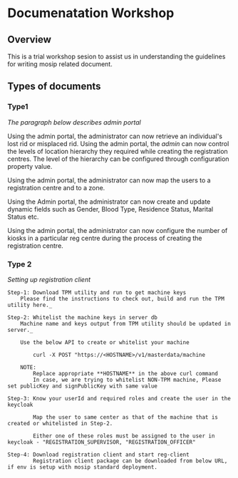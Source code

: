 # Documenatation Workshop 

## Overview
This is a trial workshop sesion to assist us in understanding the guidelines for writing mosip related document.

## Types of documents

### Type1

_The paragraph below describes admin portal_

Using the admin portal, the administrator can now retrieve an individual's lost rid or misplaced rid. Using the admin portal, the *admin* can now control the levels of location hierarchy they required while creating the registration centres. The level of the hierarchy can be configured through configuration property value.  

Using the admin portal, the administrator can now map the users to a registration centre and to a zone.  
  
Using the Admin portal, the administrator can now create and update dynamic fields such as Gender, Blood Type, Residence Status, Marital Status etc.  
  
Using the admin portal, the administrator can now configure the number of kiosks in a particular reg centre during the process of creating the registration centre.  

### Type 2 

_Setting up registration client_

    Step-1: Download TPM utility and run to get machine keys
        Please find the instructions to check out, build and run the TPM utility here._

    Step-2: Whitelist the machine keys in server db
        Machine name and keys output from TPM utility should be updated in server._

        Use the below API to create or whitelist your machine  

```
        curl -X POST "https://<HOSTNAME>/v1/masterdata/machine
```

        NOTE:   
            Replace appropriate **HOSTNAME** in the above curl command  
            In case, we are trying to whitelist NON-TPM machine, Please set publicKey and signPublicKey with same value 

    Step-3: Know your userId and required roles and create the user in the keycloak  

            Map the user to same center as that of the machine that is created or whitelisted in Step-2.

            Either one of these roles must be assigned to the user in keycloak - "REGISTRATION_SUPERVISOR, "REGISTRATION_OFFICER"
  
    Step-4: Download registration client and start reg-client
            Registration client package can be downloaded from below URL, if env is setup with mosip standard deployment.
  
